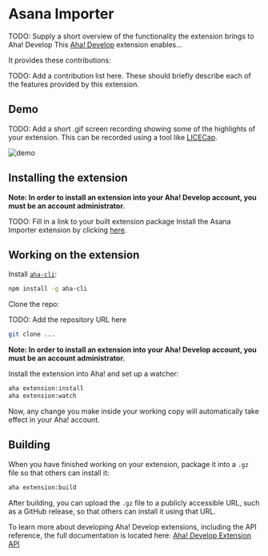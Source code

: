 # Asana Importer
  
TODO: Supply a short overview of the functionality the extension brings to Aha! Develop
This [Aha! Develop](https://www.aha.io/develop/overview) extension enables...

It provides these contributions:

TODO: Add a contribution list here. These should briefly describe each of the features provided by this extension.

## Demo

TODO: Add a short .gif screen recording showing some of the highlights of your extension. This can be recorded using a tool like [LICECap](https://www.cockos.com/licecap/).

![demo](demo.gif)

## Installing the extension

**Note: In order to install an extension into your Aha! Develop account, you must be an account administrator.**

TODO: Fill in a link to your built extension package
Install the Asana Importer extension by clicking [here](https://secure.aha-staging-4.io/settings/account/extensions/install?url=https://github.com/justinpaulson/asana-auth-test.git).

## Working on the extension

Install [`aha-cli`](https://github.com/aha-app/aha-cli):

```sh
npm install -g aha-cli
```

Clone the repo:

TODO: Add the repository URL here
```sh
git clone ...
```

**Note: In order to install an extension into your Aha! Develop account, you must be an account administrator.**

Install the extension into Aha! and set up a watcher:

```sh
aha extension:install
aha extension:watch
```

Now, any change you make inside your working copy will automatically take effect in your Aha! account.

## Building

When you have finished working on your extension, package it into a `.gz` file so that others can install it:

```sh
aha extension:build
```

After building, you can upload the `.gz` file to a publicly accessible URL, such as a GitHub release, so that others can install it using that URL.

To learn more about developing Aha! Develop extensions, including the API reference, the full documentation is located here: [Aha! Develop Extension API](https://www.aha.io/support/develop/extensions)

